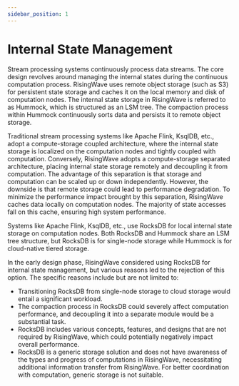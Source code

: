 ```yaml
---
sidebar_position: 1
---
```


# Internal State Management

Stream processing systems continuously process data streams. The core design revolves around managing the internal states during the continuous computation process. RisingWave uses remote object storage (such as S3) for persistent state storage and caches it on the local memory and disk of computation nodes. The internal state storage in RisingWave is referred to as Hummock, which is structured as an LSM tree. The compaction process within Hummock continuously sorts data and persists it to remote object storage.

Traditional stream processing systems like Apache Flink, KsqlDB, etc., adopt a compute-storage coupled architecture, where the internal state storage is localized on the computation nodes and tightly coupled with computation. Conversely, RisingWave adopts a compute-storage separated architecture, placing internal state storage remotely and decoupling it from computation. The advantage of this separation is that storage and computation can be scaled up or down independently. However, the downside is that remote storage could lead to performance degradation. To minimize the performance impact brought by this separation, RisingWave caches data locally on computation nodes. The majority of state accesses fall on this cache, ensuring high system performance.

Systems like Apache Flink, KsqlDB, etc., use RocksDB for local internal state storage on computation nodes. Both RocksDB and Hummock share an LSM tree structure, but RocksDB is for single-node storage while Hummock is for cloud-native tiered storage.

In the early design phase, RisingWave considered using RocksDB for internal state management, but various reasons led to the rejection of this option. The specific reasons include but are not limited to:

* Transitioning RocksDB from single-node storage to cloud storage would entail a significant workload.
* The compaction process in RocksDB could severely affect computation performance, and decoupling it into a separate module would be a substantial task.
* RocksDB includes various concepts, features, and designs that are not required by RisingWave, which could potentially negatively impact overall performance.
* RocksDB is a generic storage solution and does not have awareness of the types and progress of computations in RisingWave, necessitating additional information transfer from RisingWave. For better coordination with computation, generic storage is not suitable.